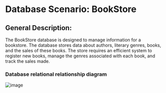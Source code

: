 # Database Scenario: BookStore
## General Description:
The BookStore database is designed to manage information for a bookstore. The database stores data about authors, literary genres, books, and the sales of these books. The store requires an efficient system to register new books, manage the genres associated with each book, and track the sales made.


### Database relational relationship diagram
![image](https://github.com/user-attachments/assets/69f60e77-06be-415a-8504-def12a6362d9)
